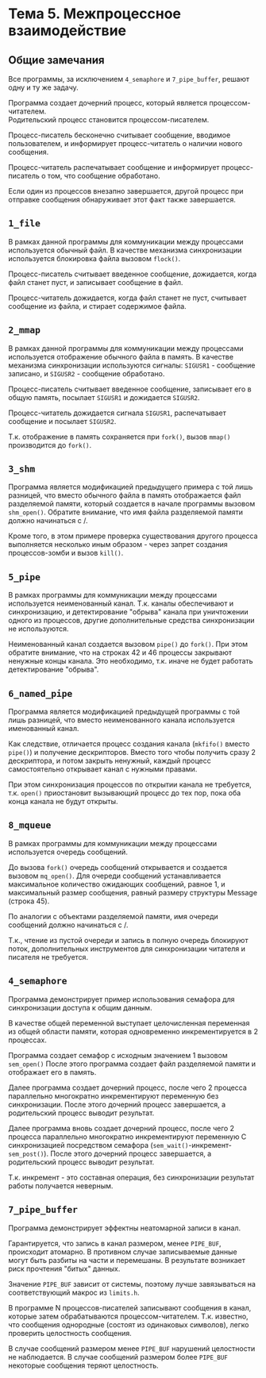 # Тема 5. Межпроцессное взаимодействие

## Общие замечания

Все программы, за исключением `4_semaphore` и `7_pipe_buffer`, решают одну и ту же задачу.

Программа создает дочерний процесс, который является процессом-читателем.  
Родительский процесс становится процессом-писателем.

Процесс-писатель бесконечно считывает сообщение, вводимое пользователем,
и информирует процесс-читатель о наличии нового сообщения.

Процесс-читатель распечатывает сообщение и информирует процесс-писатель о том, что сообщение обработано.

Если один из процессов внезапно завершается, другой процесс при отправке сообщения
обнаруживает этот факт также завершается. 

## `1_file`

В рамках данной программы для коммуникации между процессами используется обычный файл.
В качестве механизма синхронизации используется блокировка файла вызовом `flock()`.

Процесс-писатель считывает введенное сообщение, дожидается, когда файл станет пуст,
и записывает сообщение в файл.

Процесс-читатель дожидается, когда файл станет не пуст, считывает сообщение из файла,
и стирает содержимое файла.

## `2_mmap`

В рамках данной программы для коммуникации между процессами используется отображение обычного файла
в память.
В качестве механизма синхронизации используются сигналы: 
`SIGUSR1` - сообщение записано, и `SIGUSR2` - сообщение обработано.

Процесс-писатель считывает введенное сообщение, записывает его в общую память, 
посылает `SIGUSR1` и дожидается `SIGUSR2`.

Процесс-читатель дожидается сигнала `SIGUSR1`, распечатывает сообщение и посылает `SIGUSR2`.

Т.к. отображение в память сохраняется при `fork()`, вызов `mmap()` производится до `fork()`.

## `3_shm`

Программа является модификацией предыдущего примера с той лишь разницей, что вместо обычного файла 
в память отображается файл разделяемой памяти, который создается в начале программы вызовом `shm_open()`.
Обратите внимание, что имя файла разделяемой памяти должно начинаться с /.

Кроме того, в этом примере проверка существования другого процесса выполняется
несколько иным образом - через запрет создания процессов-зомби и вызов `kill()`.

## `5_pipe`

В рамках программы для коммуникации между процессами используется неименованный канал.
Т.к. каналы обеспечивают и синхронизацию, и детектирование "обрыва" канала при уничтожении одного из процессов,
другие дополнительные средства синхронизации не используются.

Неименованный канал создается вызовом `pipe()` до `fork()`. При этом обратите внимание, что
на строках 42 и 46 процессы закрывают ненужные концы канала. Это необходимо, т.к. иначе не будет
работать детектирование "обрыва".

## `6_named_pipe`

Программа является модификацией предыдущей программы с той лишь разницей, 
что вместо неименованного канала используется именованный канал.

Как следствие, отличается процесс создания канала (`mkfifo()` вместо `pipe()`) и получение дескрипторов.
Вместо того чтобы получить сразу 2 дескриптора, и потом закрыть ненужный,
каждый процесс самостоятельно открывает канал с нужными правами.

При этом синхронизация процессов по открытии канала не требуется, т.к. `open()` приостановит вызывающий процесс до тех пор,
пока оба конца канала не будут открыты. 

## `8_mqueue`

В рамках программы для коммуникации между процессами используется очередь сообщений.

До вызова `fork()` очередь сообщений открывается и создается вызовом `mq_open()`.
Для очереди сообщений устанавливается максимальное количество ожидающих сообщений, равное 1, 
и максимальный размер сообщения, равный размеру структуры Message (строка 45).

По аналогии с объектами разделяемой памяти, имя очереди сообщений должно начинаться с /.

Т.к., чтение из пустой очереди и запись в полную очередь блокируют поток, дополнительных инструментов для
синхронизации читателя и писателя не требуется.


## `4_semaphore`

Программа демонстрирует пример использования семафора для синхронизации доступа к общим данным.

В качестве общей переменной выступает целочисленная переменная из общей области памяти, 
которая одновременно инкрементируется в 2 процессах.

Программа создает семафор с исходным значением 1 вызовом `sem_open()` 
После этого программа создает файл разделяемой памяти и отображает его в память.

Далее программа создает дочерний процесс, после чего 2 процесса параллельно многократно инкрементируют переменную
без синхронизации. После этого дочерний процесс завершается, а родительский процесс выводит результат.

Далее программа вновь создает дочерний процесс, после чего 2 процесса параллельно многократно инкрементируют переменную
С синхронизацией посредством семафора (`sem_wait()`-инкремент-`sem_post()`). 
После этого дочерний процесс завершается, а родительский процесс выводит результат. 


Т.к. инкремент - это составная операция, без синхронизации результат работы получается неверным.

## `7_pipe_buffer`

Программа демонстрирует эффектны неатомарной записи в канал.

Гарантируется, что запись в канал размером, менее `PIPE_BUF`, происходит атомарно. 
В противном случае записываемые данные могут быть разбиты на части и перемешаны. 
В результате возникает риск прочтения "битых" данных.

Значение `PIPE_BUF` зависит от системы, поэтому лучше завязываться на соответствующий макрос из `limits.h`.

В программе N процессов-писателей записывают сообщения в канал, которые затем обрабатываются процессом-читателем.
Т.к. известно, что сообщения однородные (состоят из одинаковых символов), легко проверить целостность сообщения.

В случае сообщений размером менее `PIPE_BUF` нарушений целостности не наблюдается.
В случае сообщений размером более `PIPE_BUF` некоторые сообщения теряют целостность.

